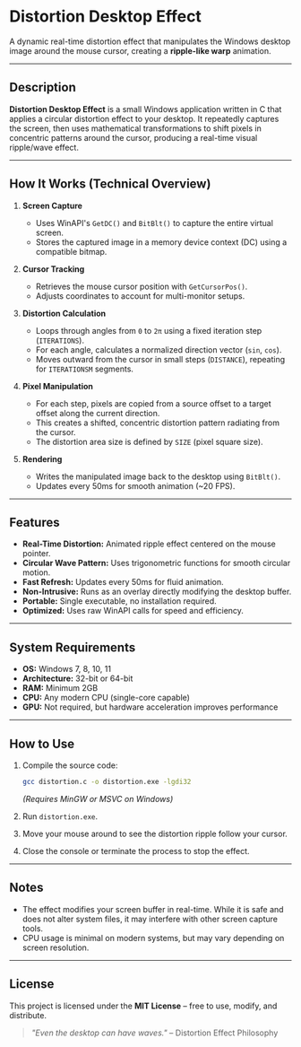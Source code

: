 # Distortion Desktop Effect

A dynamic real-time distortion effect that manipulates the Windows desktop image around the mouse cursor, creating a **ripple-like warp** animation.

---

## &#x20;Description

**Distortion Desktop Effect** is a small Windows application written in C that applies a circular distortion effect to your desktop. It repeatedly captures the screen, then uses mathematical transformations to shift pixels in concentric patterns around the cursor, producing a real-time visual ripple/wave effect.

---

## &#x20;How It Works (Technical Overview)

1. **Screen Capture**

   * Uses WinAPI's `GetDC()` and `BitBlt()` to capture the entire virtual screen.
   * Stores the captured image in a memory device context (DC) using a compatible bitmap.

2. **Cursor Tracking**

   * Retrieves the mouse cursor position with `GetCursorPos()`.
   * Adjusts coordinates to account for multi-monitor setups.

3. **Distortion Calculation**

   * Loops through angles from `0` to `2π` using a fixed iteration step (`ITERATIONS`).
   * For each angle, calculates a normalized direction vector (`sin`, `cos`).
   * Moves outward from the cursor in small steps (`DISTANCE`), repeating for `ITERATIONSM` segments.

4. **Pixel Manipulation**

   * For each step, pixels are copied from a source offset to a target offset along the current direction.
   * This creates a shifted, concentric distortion pattern radiating from the cursor.
   * The distortion area size is defined by `SIZE` (pixel square size).

5. **Rendering**

   * Writes the manipulated image back to the desktop using `BitBlt()`.
   * Updates every 50ms for smooth animation (\~20 FPS).

---

## &#x20;Features

* **Real-Time Distortion:** Animated ripple effect centered on the mouse pointer.
* **Circular Wave Pattern:** Uses trigonometric functions for smooth circular motion.
* **Fast Refresh:** Updates every 50ms for fluid animation.
* **Non-Intrusive:** Runs as an overlay directly modifying the desktop buffer.
* **Portable:** Single executable, no installation required.
* **Optimized:** Uses raw WinAPI calls for speed and efficiency.

---

## &#x20;System Requirements

* **OS:** Windows 7, 8, 10, 11
* **Architecture:** 32-bit or 64-bit
* **RAM:** Minimum 2GB
* **CPU:** Any modern CPU (single-core capable)
* **GPU:** Not required, but hardware acceleration improves performance

---

## &#x20;How to Use

1. Compile the source code:

   ```bash
   gcc distortion.c -o distortion.exe -lgdi32
   ```

   *(Requires MinGW or MSVC on Windows)*

2. Run `distortion.exe`.

3. Move your mouse around to see the distortion ripple follow your cursor.

4. Close the console or terminate the process to stop the effect.

---

## &#x20;Notes

* The effect modifies your screen buffer in real-time. While it is safe and does not alter system files, it may interfere with other screen capture tools.
* CPU usage is minimal on modern systems, but may vary depending on screen resolution.

---

## &#x20;License

This project is licensed under the **MIT License** – free to use, modify, and distribute.

> *"Even the desktop can have waves."* – Distortion Effect Philosophy
